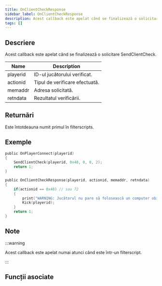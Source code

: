 ```yaml
---
title: OnClientCheckResponse
sidebar_label: OnClientCheckResponse
description: Acest callback este apelat când se finalizează o solicitare SendClientCheck
tags: []
---
```


## Descriere

Acest callback este apelat când se finalizează o solicitare SendClientCheck.

| Name          | Description                       |
| ------------- | --------------------------------- |
| playerid      | ID-ul jucătorului verificat.      |
| actionid      | Tipul de verificare efectuată.    |
| memaddr       | Adresa solicitată.                |
| retndata      | Rezultatul verificării.           |

## Returnări

Este întotdeauna numit primul în filterscripts.

## Exemple

```c
public OnPlayerConnect(playerid)
{
    SendClientCheck(playerid, 0x48, 0, 0, 2);
    return 1;
}

public OnClientCheckResponse(playerid, actionid, memaddr, retndata)
{
    if(actionid == 0x48) // sau 72
    {
        print("WARNING: Jucătorul nu pare să folosească un computer obișnuit!");
        Kick(playerid);
    }
    return 1;
}
```

## Note

:::warning

Acest callback este apelat numai atunci când este într-un filterscript.

:::

## Funcții asociate

